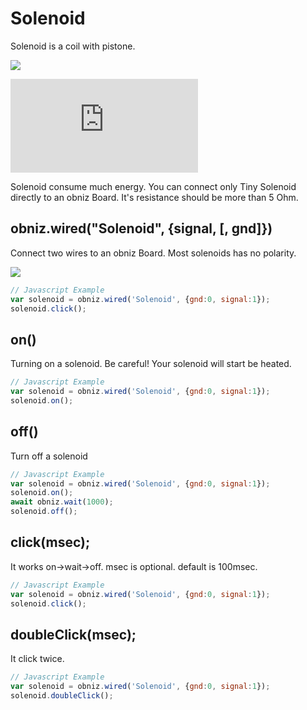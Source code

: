 # Solenoid

Solenoid is a coil with pistone.

![](image.jpg)

<div class="embed-responsive embed-responsive-4by3 iframe_outer" >
<iframe class="embed-responsive-item iframe_inner" src="https://www.youtube.com/embed/6BeLaH5HkVw" frameborder="0" allow="autoplay; encrypted-media" allowfullscreen></iframe>
</div>

Solenoid consume much energy.
You can connect only Tiny Solenoid directly to an obniz Board.
It's resistance should be more than 5 Ohm.

## obniz.wired("Solenoid", {signal, [, gnd]})

Connect two wires to an obniz Board.
Most solenoids has no polarity.

![](wired.png)

```Javascript
// Javascript Example
var solenoid = obniz.wired('Solenoid', {gnd:0, signal:1});
solenoid.click();
```

## on()
Turning on a solenoid.
Be careful! Your solenoid will start be heated.

```Javascript
// Javascript Example
var solenoid = obniz.wired('Solenoid', {gnd:0, signal:1});
solenoid.on();
```

## off()
Turn off a solenoid

```Javascript
// Javascript Example
var solenoid = obniz.wired('Solenoid', {gnd:0, signal:1});
solenoid.on();
await obniz.wait(1000);
solenoid.off();
```

## click(msec);
It works on->wait->off.
msec is optional. default is 100msec.

```Javascript
// Javascript Example
var solenoid = obniz.wired('Solenoid', {gnd:0, signal:1});
solenoid.click();
```

## doubleClick(msec);
It click twice.

```Javascript
// Javascript Example
var solenoid = obniz.wired('Solenoid', {gnd:0, signal:1});
solenoid.doubleClick();
```